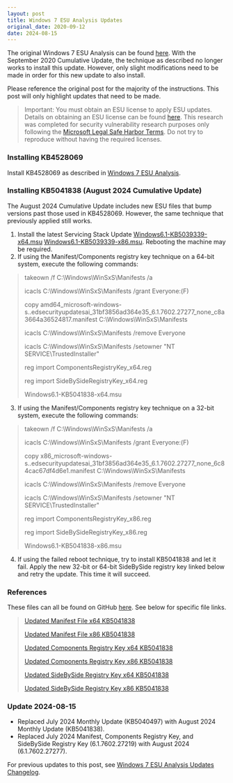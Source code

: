 ```yaml
---
layout: post
title: Windows 7 ESU Analysis Updates
original_date: 2020-09-12
date: 2024-08-15
---
```


The original Windows 7 ESU Analysis can be found [here](https://hackandpwn.com/windows-7-esu-analysis).  With the September 2020 Cumulative Update, the technique as described no longer works to install this update.  However, only slight modifications need to be made in order for this new update to also install.

Please reference the original post for the majority of the instructions.  This post will only highlight updates that need to be made.

> Important:  You must obtain an ESU license to apply ESU updates.  Details on obtaining an ESU license can be found [here](https://support.microsoft.com/en-us/help/4497181/lifecycle-faq-extended-security-updates).  This research was completed for security vulnerability research purposes only following the [Microsoft Legal Safe Harbor Terms](https://www.microsoft.com/en-us/msrc/bounty-safe-harbor).  Do not try to reproduce without having the required licenses.

### Installing KB4528069

Install KB4528069 as described in [Windows 7 ESU Analysis](https://hackandpwn.com/windows-7-esu-analysis). 

### Installing KB5041838 (August 2024 Cumulative Update)

The August 2024 Cumulative Update includes new ESU files that bump versions past those used in KB4528069.  However, the same technique that previously applied still works.

1. Install the latest Servicing Stack Update [Windows6.1-KB5039339-x64.msu](https://github.com/HackAndPwn/Windows-7-Patching/raw/master/07_ESU_Updates/01_Windows6.1-KB5039339-x64.msu) [Windows6.1-KB5039339-x86.msu](https://github.com/HackAndPwn/Windows-7-Patching/raw/master/07_ESU_Updates/01_Windows6.1-KB5039339-x86.msu).  Rebooting the machine may be required.
2. If using the Manifest/Components registry key technique on a 64-bit system, execute the following commands:
> takeown /f C:\Windows\WinSxS\Manifests /a
>
> icacls C:\Windows\WinSxS\Manifests /grant Everyone:(F)
>
> copy amd64_microsoft-windows-s..edsecurityupdatesai_31bf3856ad364e35_6.1.7602.27277_none_c8a3664a36524817.manifest C:\Windows\WinSxS\Manifests
>
> icacls C:\Windows\WinSxS\Manifests /remove Everyone
>
> icacls C:\Windows\WinSxS\Manifests /setowner "NT SERVICE\TrustedInstaller"
>
> reg import ComponentsRegistryKey_x64.reg
>
> reg import SideBySideRegistryKey_x64.reg
>
> Windows6.1-KB5041838-x64.msu
3. If using the Manifest/Components registry key technique on a 32-bit system, execute the following commands:
> takeown /f C:\Windows\WinSxS\Manifests /a
>
> icacls C:\Windows\WinSxS\Manifests /grant Everyone:(F)
>
> copy x86_microsoft-windows-s..edsecurityupdatesai_31bf3856ad364e35_6.1.7602.27277_none_6c84cac67df4d6e1.manifest C:\Windows\WinSxS\Manifests
>
> icacls C:\Windows\WinSxS\Manifests /remove Everyone
>
> icacls C:\Windows\WinSxS\Manifests /setowner "NT SERVICE\TrustedInstaller"
>
> reg import ComponentsRegistryKey_x86.reg
>
> reg import SideBySideRegistryKey_x86.reg
>
> Windows6.1-KB5041838-x86.msu
4. If using the failed reboot technique, try to install KB5041838 and let it fail.  Apply the new 32-bit or 64-bit SideBySide registry key linked below and retry the update.  This time it will succeed.

### References

These files can all be found on GitHub [here](https://github.com/HackAndPwn/Windows-7-ESU-Analysis).  See below for specific file links.

> [Updated Manifest File x64 KB5041838](https://github.com/HackAndPwn/Windows-7-ESU-Analysis/blob/master/2024_08/amd64_microsoft-windows-s..edsecurityupdatesai_31bf3856ad364e35_6.1.7602.27277_none_c8a3664a36524817.manifest)
>
> [Updated Manifest File x86 KB5041838](https://github.com/HackAndPwn/Windows-7-ESU-Analysis/blob/master/2024_08/x86_microsoft-windows-s..edsecurityupdatesai_31bf3856ad364e35_6.1.7602.27277_none_6c84cac67df4d6e1.manifest)
>
> [Updated Components Registry Key x64 KB5041838](https://github.com/HackAndPwn/Windows-7-ESU-Analysis/blob/master/2024_08/ComponentsRegistryKey_x64.reg)
>
> [Updated Components Registry Key x86 KB5041838](https://github.com/HackAndPwn/Windows-7-ESU-Analysis/blob/master/2024_08/ComponentsRegistryKey_x86.reg)
>
> [Updated SideBySide Registry Key x64 KB5041838](https://github.com/HackAndPwn/Windows-7-ESU-Analysis/blob/master/2024_08/SideBySideRegistryKey_x64.reg)
>
> [Updated SideBySide Registry Key x86 KB5041838](https://github.com/HackAndPwn/Windows-7-ESU-Analysis/blob/master/2024_08/SideBySideRegistryKey_x86.reg)

### Update 2024-08-15
* Replaced July 2024 Monthly Update (KB5040497) with August 2024 Monthly Update (KB5041838).
* Replaced July 2024 Manifest, Components Registry Key, and SideBySide Registry Key (6.1.7602.27219) with August 2024 (6.1.7602.27277).

For previous updates to this post, see [Windows 7 ESU Analysis Updates Changelog](https://hackandpwn.com/windows-7-esu-analysis-updates-changelog/).